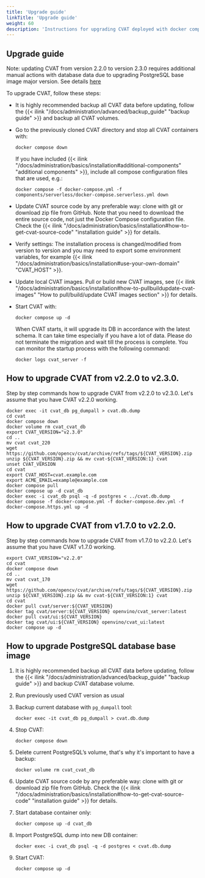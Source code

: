 ```yaml
---
title: 'Upgrade guide'
linkTitle: 'Upgrade guide'
weight: 60
description: 'Instructions for upgrading CVAT deployed with docker compose'
---
```


<!--lint disable heading-style-->

## Upgrade guide

Note: updating CVAT from version 2.2.0 to version 2.3.0 requires additional manual actions with database data due to
upgrading PostgreSQL base image major version. See details [here](#how-to-upgrade-postgresql-database-base-image)

To upgrade CVAT, follow these steps:

- It is highly recommended backup all CVAT data before updating, follow the
  {{< ilink "/docs/administration/advanced/backup_guide" "backup guide" >}} and backup all CVAT volumes.

- Go to the previously cloned CVAT directory and stop all CVAT containers with:
  ```shell
  docker compose down
  ```
  If you have included {{< ilink "/docs/administration/basics/installation#additional-components" "additional components" >}},
  include all compose configuration files that are used, e.g.:
  ```shell
  docker compose -f docker-compose.yml -f components/serverless/docker-compose.serverless.yml down
  ```

- Update CVAT source code by any preferable way: clone with git or download zip file from GitHub.
  Note that you need to download the entire source code, not just the Docker Compose configuration file.
  Check the
  {{< ilink "/docs/administration/basics/installation#how-to-get-cvat-source-code" "installation guide" >}} for details.

- Verify settings:
  The installation process is changed/modified from version to version and
  you may need to export some environment variables, for example
  {{< ilink "/docs/administration/basics/installation#use-your-own-domain" "CVAT_HOST" >}}.

- Update local CVAT images.
  Pull or build new CVAT images, see
  {{< ilink "/docs/administration/basics/installation#how-to-pullbuildupdate-cvat-images" "How to pull/build/update CVAT images section" >}}
  for details.

- Start CVAT with:
  ```shell
  docker compose up -d
  ```
  When CVAT starts, it will upgrade its DB in accordance with the latest schema.
  It can take time especially if you have a lot of data.
  Please do not terminate the migration and wait till the process is complete.
  You can monitor the startup process with the following command:
  ```shell
  docker logs cvat_server -f
  ```

## How to upgrade CVAT from v2.2.0 to v2.3.0.

Step by step commands how to upgrade CVAT from v2.2.0 to v2.3.0.
Let's assume that you have CVAT v2.2.0 working.
```shell
docker exec -it cvat_db pg_dumpall > cvat.db.dump
cd cvat
docker compose down
docker volume rm cvat_cvat_db
export CVAT_VERSION="v2.3.0"
cd ..
mv cvat cvat_220
wget https://github.com/opencv/cvat/archive/refs/tags/${CVAT_VERSION}.zip
unzip ${CVAT_VERSION}.zip && mv cvat-${CVAT_VERSION:1} cvat
unset CVAT_VERSION
cd cvat
export CVAT_HOST=cvat.example.com
export ACME_EMAIL=example@example.com
docker compose pull
docker compose up -d cvat_db
docker exec -i cvat_db psql -q -d postgres < ../cvat.db.dump
docker compose -f docker-compose.yml -f docker-compose.dev.yml -f docker-compose.https.yml up -d
```

## How to upgrade CVAT from v1.7.0 to v2.2.0.

Step by step commands how to upgrade CVAT from v1.7.0 to v2.2.0.
Let's assume that you have CVAT v1.7.0 working.
```shell
export CVAT_VERSION="v2.2.0"
cd cvat
docker compose down
cd ..
mv cvat cvat_170
wget https://github.com/opencv/cvat/archive/refs/tags/${CVAT_VERSION}.zip
unzip ${CVAT_VERSION}.zip && mv cvat-${CVAT_VERSION:1} cvat
cd cvat
docker pull cvat/server:${CVAT_VERSION}
docker tag cvat/server:${CVAT_VERSION} openvino/cvat_server:latest
docker pull cvat/ui:${CVAT_VERSION}
docker tag cvat/ui:${CVAT_VERSION} openvino/cvat_ui:latest
docker compose up -d
```

## How to upgrade PostgreSQL database base image

1. It is highly recommended backup all CVAT data before updating, follow the
   {{< ilink "/docs/administration/advanced/backup_guide" "backup guide" >}} and backup CVAT database volume.

1. Run previously used CVAT version as usual

1. Backup current database with `pg_dumpall` tool:
   ```shell
   docker exec -it cvat_db pg_dumpall > cvat.db.dump
   ```

1. Stop CVAT:
   ```shell
   docker compose down
   ```

1. Delete current PostgreSQL’s volume, that's why it's important to have a backup:
   ```shell
   docker volume rm cvat_cvat_db
   ```

1. Update CVAT source code by any preferable way: clone with git or download zip file from GitHub.
   Check the
   {{< ilink "/docs/administration/basics/installation#how-to-get-cvat-source-code" "installation guide" >}} for details.

1. Start database container only:
   ```shell
   docker compose up -d cvat_db
   ```

1. Import PostgreSQL dump into new DB container:
   ```shell
   docker exec -i cvat_db psql -q -d postgres < cvat.db.dump
   ```

1. Start CVAT:
   ```shell
   docker compose up -d
   ```
